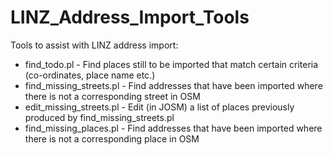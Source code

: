# LINZ_Address_Import_Tools
Tools to assist with LINZ address import:

 * find_todo.pl - Find places still to be imported that match certain criteria (co-ordinates, place name etc.)
 * find_missing_streets.pl - Find addresses that have been imported where there is not a corresponding street in OSM
 * edit_missing_streets.pl - Edit (in JOSM) a list of places previously produced by find_missing_streets.pl
 * find_missing_places.pl - Find addresses that have been imported where there is not a corresponding place in OSM
 
